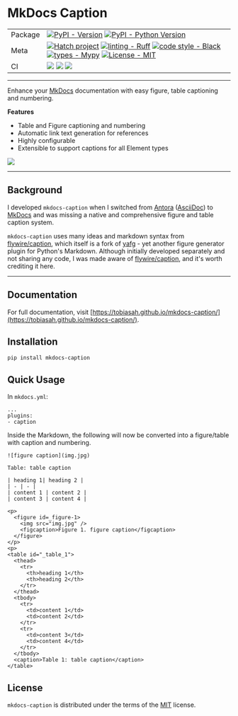 # MkDocs Caption

| | |
| --- | --- |
| Package | [![PyPI - Version](https://img.shields.io/pypi/v/mkdocs-caption.svg?logo=pypi&label=PyPI&logoColor=gold)](https://pypi.org/project/mkdocs-caption/) [![PyPI - Python Version](https://img.shields.io/pypi/pyversions/mkdocs-caption.svg?logo=python&label=Python&logoColor=gold)](https://pypi.org/project/mkdocs-caption/) |
| Meta | [![Hatch project](https://img.shields.io/badge/%F0%9F%A5%9A-Hatch-4051b5.svg)](https://github.com/pypa/hatch) [![linting - Ruff](https://img.shields.io/endpoint?url=https://raw.githubusercontent.com/charliermarsh/ruff/main/assets/badge/v0.json)](https://github.com/charliermarsh/ruff) [![code style - Black](https://img.shields.io/badge/code%20style-black-000000.svg)](https://github.com/psf/black) [![types - Mypy](https://img.shields.io/badge/types-Mypy-blue.svg)](https://github.com/python/mypy) [![License - MIT](https://img.shields.io/badge/license-MIT-9400d3.svg)](https://spdx.org/licenses/)|
| CI | ![](https://github.com/tobiasah/mkdocs-caption/actions/workflows/github-code-scanning/codeql/badge.svg) ![](https://github.com/tobiasah/mkdocs-caption/actions/workflows/lint.yml/badge.svg) ![](https://github.com/tobiasah/mkdocs-caption/actions/workflows/tests.yml/badge.svg) | 
-----

Enhance your [MkDocs](https://www.mkdocs.org/) documentation with easy figure, table captioning and numbering.

**Features**

* Table and Figure captioning and numbering
* Automatic link text generation for references
* Highly configurable
* Extensible to support captions for all Element types

![](docs/assets/demo.gif)

-----

## Background

I developed `mkdocs-caption` when I switched from  [Antora](https://antora.org/) ([AsciiDoc](https://asciidoc.org/)) to [MkDocs](https://www.mkdocs.org/) and was missing a native and comprehensive figure and table caption system.

`mkdocs-caption` uses many ideas and markdown syntax from [flywire/caption](https://github.com/flywire/caption), which itself is a fork of [yafg](https://git.sr.ht/~ferruck/yafg) - yet another figure generator plugin for Python's Markdown. Although initially developed separately and not sharing any code, I was made aware of [flywire/caption](https://github.com/flywire/caption), and it's worth crediting it here.

-----

## Documentation

For full documentation, visit [https://tobiasah.github.io/mkdocs-caption/](https://tobiasah.github.io/mkdocs-caption/).

## Installation

```console
pip install mkdocs-caption
```

## Quick Usage

In `mkdocs.yml`: 

```
...
plugins:
- caption
```

Inside the Markdown, the following will now be converted into a figure/table with 
caption and numbering.

```
![figure caption](img.jpg)

Table: table caption

| heading 1| heading 2 | 
| - | - | 
| content 1 | content 2 |
| content 3 | content 4 | 
```
```
<p>
  <figure id=_figure-1>
    <img src="img.jpg" />
    <figcaption>Figure 1. figure caption</figcaption>
  </figure>
</p>
<p>
<table id="_table_1">
  <thead>
    <tr>
      <th>heading 1</th>
      <th>heading 2</th>
    </tr>
  </thead>
  <tbody>
    <tr>
      <td>content 1</td>
      <td>content 2</td>
    </tr>
    <tr>
      <td>content 3</td>
      <td>content 4</td>
    </tr>
  </tbody>
  <caption>Table 1: table caption</caption>
</table>
```

## License

`mkdocs-caption` is distributed under the terms of the [MIT](https://spdx.org/licenses/MIT.html) license.
